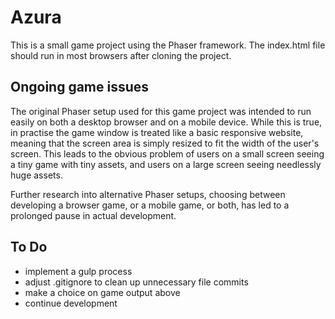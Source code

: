 # Azura

This is a small game project using the Phaser framework. The index.html file should run in most browsers 
after cloning the project.

## Ongoing game issues

The original Phaser setup used for this game project was intended to run easily on both a desktop browser 
and on a mobile device. While this is true, in practise the game window is treated like a basic responsive website, 
meaning that the screen area is simply resized to fit the width of the user's screen. This leads to the obvious problem
of users on a small screen seeing a tiny game with tiny assets, and users on a large screen seeing needlessly huge assets.

Further research into alternative Phaser setups, choosing between developing a browser game, or a mobile game, or both, 
has led to a prolonged pause in actual development.

## To Do

* implement a gulp process
* adjust .gitignore to clean up unnecessary file commits
* make a choice on game output above
* continue development
